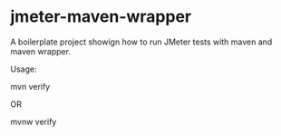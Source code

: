 # jmeter-maven-wrapper

A boilerplate project showign how to run JMeter tests with maven and maven wrapper.

Usage:

mvn verify

OR

mvnw verify
